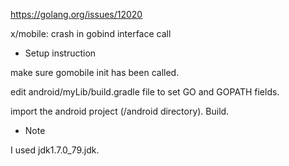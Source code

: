 https://golang.org/issues/12020

x/mobile: crash in gobind interface call

* Setup instruction

make sure gomobile init has been called.

edit android/myLib/build.gradle file to set GO and GOPATH fields.

import the android project (/android directory). Build.

* Note

I used jdk1.7.0_79.jdk.
